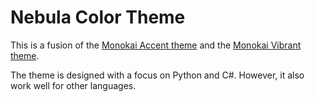 # Nebula Color Theme

This is a fusion of the [Monokai Accent theme](https://github.com/tw-studio/monokai-accent) and the
[Monokai Vibrant theme](https://github.com/dylantmarsh/monokai-vibrant).

The theme is designed with a focus on Python and C#. However, it also work well for other languages.
